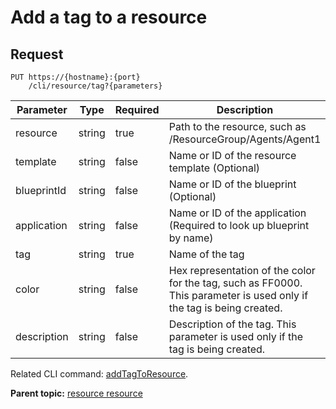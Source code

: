 # Add a tag to a resource

## Request

```
PUT https://{hostname}:{port}
    /cli/resource/tag?{parameters}

```

|Parameter|Type|Required|Description|
|---------|----|--------|-----------|
|resource|string|true|Path to the resource, such as /ResourceGroup/Agents/Agent1|
|template|string|false|Name or ID of the resource template \(Optional\)|
|blueprintId|string|false|Name or ID of the blueprint \(Optional\)|
|application|string|false|Name or ID of the application \(Required to look up blueprint by name\)|
|tag|string|true|Name of the tag|
|color|string|false|Hex representation of the color for the tag, such as FF0000. This parameter is used only if the tag is being created.|
|description|string|false|Description of the tag. This parameter is used only if the tag is being created.|

Related CLI command: [addTagToResource](udclient_addtagtoresource.md).

**Parent topic:** [resource resource](../../com.udeploy.api.doc/topics/rest_cli_resource.md)

